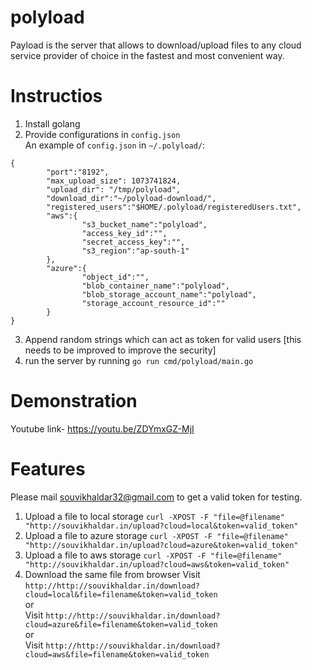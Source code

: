 # polyload
Payload is the server that allows to download/upload files to any cloud service provider of choice in the fastest and most convenient way.

# Instructios
1. Install golang
2. Provide configurations in `config.json`  
An example of `config.json` in `~/.polyload/`:  
```
{
        "port":"8192",
        "max_upload_size": 1073741824,
        "upload_dir": "/tmp/polyload",
        "download_dir":"~/polyload-download/",
        "registered_users":"$HOME/.polyload/registeredUsers.txt",
        "aws":{
                "s3_bucket_name":"polyload",
                "access_key_id":"",
                "secret_access_key":"",
                "s3_region":"ap-south-1"
        },
        "azure":{
                "object_id":"",
                "blob_container_name":"polyload",
                "blob_storage_account_name":"polyload",
                "storage_account_resource_id":""
        }
}

```  

3. Append random strings which can act as token for valid users [this needs to be improved to improve the security]
4. run the server by running `go run cmd/polyload/main.go` 

# Demonstration
Youtube link- https://youtu.be/ZDYmxGZ-MjI 
# Features
Please mail souvikhaldar32@gmail.com to get a valid token for testing.  
1. Upload a file to local storage
`curl -XPOST -F "file=@filename" "http://souvikhaldar.in/upload?cloud=local&token=valid_token"`  
2. Upload a file to azure storage
`curl -XPOST -F "file=@filename" "http://souvikhaldar.in/upload?cloud=azure&token=valid_token"`  
3. Upload a file to aws storage
`curl -XPOST -F "file=@filename" "http://souvikhaldar.in/upload?cloud=aws&token=valid_token"`  
4. Download the same file from browser
Visit `http://http://souvikhaldar.in/download?cloud=local&file=filename&token=valid_token`  
or  
Visit `http://http://souvikhaldar.in/download?cloud=azure&file=filename&token=valid_token`  
or  
Visit `http://http://souvikhaldar.in/download?cloud=aws&file=filename&token=valid_token`
